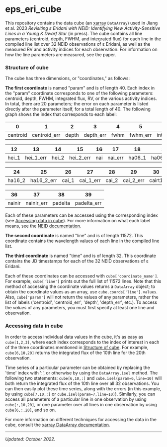 # eps_eri_cube

This repository contains the data cube (an [xarray](https://xarray.dev/) `DataArray`) used in Jiang et al. 2023 _Revisiting ε Eridani with NEID: 
Identifying New Activity-Sensitive Lines in a Young K Dwarf Star_ (in press). The cube contains all line parameters (centroid, depth, FWHM, and integrated 
flux) for each line in the compiled line list over 32 NEID observations of ε Eridani, as well as the measured RV and activity indices for each 
observation. For information on how the line parameters are measured, see the paper.

### Structure of cube

The cube has three dimensions, or "coordinates," as follows:

__The first coordinate__ is named "param" and is of length 40. Each index in the "param" coordinate corresponds to one of the following parameters:
centroid, depth, FWHM, integrated flux, RV, or the various activity indices. In total, there are 20 parameters; the error on each parameter is listed
directly after the parameter itself, for a total length of 40. The following graph shows the index that corresponds to each label:

0 | 1 | 2 | 3 | 4 | 5 | 6 | 7 | 8 | 9 | 10 | 11
--- | --- | --- | --- |--- |--- |--- |--- |--- |--- |--- |---
centroid | centroid_err | depth | depth_err | fwhm | fwhm_err | int_flux | int_flux_err | rv | rv_err | cahk | cahk_err 

12 | 13 | 14 | 15 | 16 | 17 | 18 | 19 | 20 | 21 | 22 | 23
--- | --- | --- | --- |--- |--- |--- |--- |--- |--- |--- |---
hei_1 | hei_1_err | hei_2 | hei_2_err | nai | nai_err | ha06_1 | ha06_1_err | ha06_2 | ha06_2_err | ha16_1 | ha16_1_err 

24 | 25 | 26 | 27 | 28 | 29 | 30 | 31 | 32 | 33 | 34 | 35
--- | --- | --- | --- |--- |--- |--- |--- |--- |--- |--- |---
ha16_2 | ha16_2_err | cai_1 | cai_1_err | cai_2 | cai_2_err | cairt1 | cairt1_err | cairt2 | cairt2_err | cairt3 | cairt3_err 

36 | 37 | 38 | 39 
--- | --- | --- | ---
nainir | nainir_err | padelta | padelta_err

Each of these parameters can be accessed using the corresponding index 
(see [Accessing data in cube](https://github.com/sarahxj/eps_eri_cube/new/main?readme=1#accessing-data-in-cube)).
For more information on what each label means, see the 
[NEID documentation](https://neid.ipac.caltech.edu/docs/NEID-DRP/algorithms.html#activity-index-definition).

__The second coordinate__ is named "line" and is of length 11572. This coordinate contains the wavelength values of each line in the compiled line list.

__The third coordinate__ is named "time" and is of length 32. This coordinate contains the JD timestamps for each of the 32 NEID observations of ε Eridani.

Each of these coordinates can be accessed with `cube['coordinate_name']`. For example, `cube['line']` prints out the full list of 11572 lines. Note that
this method of accessing the coordinate values returns a `DataArray` object; to obtain the coordinate values as an array, use 
`cube.coords['line'].values`. Also, `cube['param']` will not return the values of any parameters, rather the list of labels ('centroid', 'centroid_err',
'depth', 'depth_err', etc.). To access the _values_ of any parameters, you must first specify at least one line and observation.

### Accessing data in cube

In order to access individual data values in the cube, it's as easy as `cube[1,2,3]`, where each index corresponds to the index of interest in each of the
three coordinates mentioned in [Structure of cube](https://github.com/sarahxj/eps_eri_cube/new/main?readme=1#structure-of-cube). 
For example, `cube[6,10,20]` returns the integrated flux of the 10th line for the 20th observation.

Time series of a particular parameter can be obtained by replacing the 'time' index with ':', or otherwise by using the `DataArray.isel` method. The 
following two statements: `cube[6,10,:]` and `cube.isel(param=6,line=10)` will both return the integrated flux of the 10th line over all 32 observations.
You can then easily plot these time series, along with the errors (in this example, by using `cube[7,10,:]` or `cube.isel(param=7,line=10)`). 
Similarly, you can access all parameters of a particular line in one observation by using `cube[:,10,20]`, or one parameter over all lines in one 
observation by using `cube[6,:,20]`, and so on.

For more information on different techniques for accessing the data in the cube, consult the 
[xarray DataArray documentation](https://docs.xarray.dev/en/stable/generated/xarray.DataArray.html).

-----

*Updated: October 2022.*
